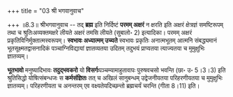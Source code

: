 +++
title = "03 श्री भगवानुवाच"

+++
॥8.3॥ श्रीभगवानुवाच -- तद् **ब्रह्म** इति निर्दिष्टं **परमम् अक्षरं** न
क्षरति इति अक्षरं क्षेत्रज्ञं समष्टिरूपम् तथा च श्रुतिःअव्यक्तमक्षरे
लीयते अक्षरं तमसि लीयते (सुबालो॰ 2) इत्यादिका। परमम् अक्षरं
प्रकृतिविनिर्मुक्तात्मस्वरूपम्। **स्वभावः अध्यात्मम् उच्यते** स्वभावः
प्रकृतिः अनात्मभूतम् आत्मनि संबद्ध्यमानं भूतसूक्ष्मतद्वासनादिकं
पञ्चाग्निविद्यायां ज्ञातव्यतया उदितम् तदुभयं प्राप्यतया त्याज्यतया च
मुमुक्षुभिः ज्ञातव्यम्।  
  
**भूतभावो** मनुष्यादिभावः **तदुद्भवकरो** यो
**विसर्गः**पञ्चम्यामाहुतावापः पुरुषवचसो भवन्ति (छा॰ उ॰ 5।3।3) इति
श्रुतिसिद्धो योषित्संबन्धजः स **कर्मसंज्ञितः** तत् च अखिलं सानुबन्धम्
उद्वेजनीयतया परिहरणीयतया च मुमुक्षुभिः ज्ञातव्यम्। परिहरणीयता च अनन्तरम्
एव वक्ष्यतेयदिच्छन्तो ब्रह्मचर्यं चरन्ति (गीता 8।11) इति।
